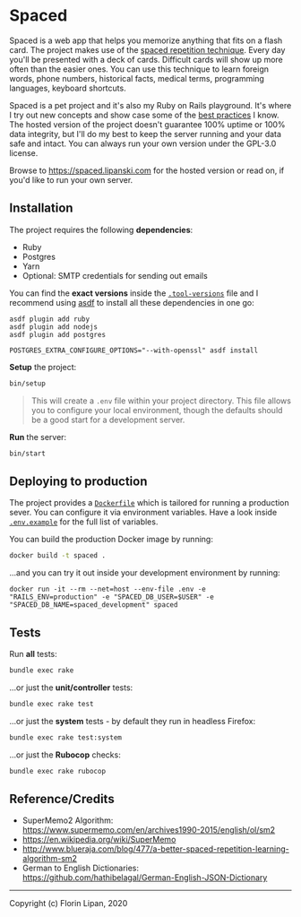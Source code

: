 # Spaced

Spaced is a web app that helps you memorize anything that fits on a flash card. The project makes use of the [spaced repetition technique](https://en.wikipedia.org/wiki/Spaced_repetition). Every day you'll be presented with a deck of cards. Difficult cards will show up more often than the easier ones. You can use this technique to learn foreign words, phone numbers, historical facts, medical terms, programming languages, keyboard shortcuts.

Spaced is a pet project and it's also my Ruby on Rails playground. It's where I try out new concepts and show case some of the [best practices](https://github.com/lipanski/spaced/search?q=%22%23+NOTE%22&unscoped_q=%22%23+NOTE%22) I know. The hosted version of the project doesn't guarantee 100% uptime or 100% data integrity, but I'll do my best to keep the server running and your data safe and intact. You can always run your own version under the GPL-3.0 license.

Browse to <https://spaced.lipanski.com> for the hosted version or read on, if you'd like to run your own server.

## Installation

The project requires the following **dependencies**:

- Ruby
- Postgres
- Yarn
- Optional: SMTP credentials for sending out emails

You can find the **exact versions** inside the [`.tool-versions`](https://github.com/lipanski/spaced/blob/master/.tool-versions) file and I recommend using [asdf](https://asdf-vm.com/) to install all these dependencies in one go:

```
asdf plugin add ruby
asdf plugin add nodejs
asdf plugin add postgres

POSTGRES_EXTRA_CONFIGURE_OPTIONS="--with-openssl" asdf install
```

**Setup** the project:

```sh
bin/setup
```

> This will create a `.env` file within your project directory. This file allows you to configure your local environment, though the defaults should be a good start for a development server.

**Run** the server:

```sh
bin/start
```

## Deploying to production

The project provides a [`Dockerfile`](https://github.com/lipanski/spaced/blob/master/Dockerfile) which is tailored for running a production sever. You can configure it via environment variables. Have a look inside [`.env.example`](https://github.com/lipanski/spaced/blob/master/.env.example) for the full list of variables.

You can build the production Docker image by running:

```sh
docker build -t spaced .
```

...and you can try it out inside your development environment by running:

```
docker run -it --rm --net=host --env-file .env -e "RAILS_ENV=production" -e "SPACED_DB_USER=$USER" -e "SPACED_DB_NAME=spaced_development" spaced
```

## Tests

Run **all** tests:

```sh
bundle exec rake
```

...or just the **unit/controller** tests:

```sh
bundle exec rake test
```

...or just the **system** tests - by default they run in headless Firefox:

```sh
bundle exec rake test:system
```

...or just the **Rubocop** checks:

```sh
bundle exec rake rubocop
```

## Reference/Credits

- SuperMemo2 Algorithm: <https://www.supermemo.com/en/archives1990-2015/english/ol/sm2>
- <https://en.wikipedia.org/wiki/SuperMemo>
- <http://www.blueraja.com/blog/477/a-better-spaced-repetition-learning-algorithm-sm2>
- German to English Dictionaries: <https://github.com/hathibelagal/German-English-JSON-Dictionary>

---

Copyright (c) Florin Lipan, 2020
